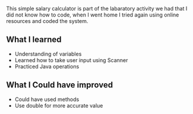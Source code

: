This simple salary calculator is part of the labaratory activity we had that I did not know how to code, when I went home I tried again using online resources and coded the system.

## What I learned
- Understanding of variables
- Learned how to take user input using Scanner
- Practiced Java operations

## What I Could have improved
- Could have used methods
- Use double for more accurate value
